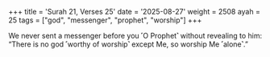 +++
title = 'Surah 21, Verses 25'
date = '2025-08-27'
weight = 2508
ayah = 25
tags = ["god", "messenger", "prophet", "worship"]
+++

We never sent a messenger before you ˹O Prophet˺ without revealing to him: “There is no god ˹worthy of worship˺ except Me, so worship Me ˹alone˺.”